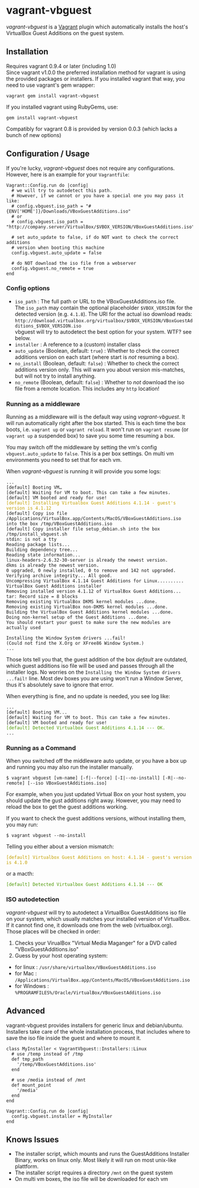 # vagrant-vbguest

*vagrant-vbguest* is a [Vagrant](http://vagrantup.com) plugin which automatically installs the host's VirtualBox Guest Additions on the guest system.

## Installation

Requires vagrant 0.9.4 or later (including 1.0)    
Since vagrant v1.0.0 the preferred installation method for vagrant is using the provided packages or installers. 
If you installed vagrant that way, you need to use vagrant's gem wrapper:

    vagrant gem install vagrant-vbguest

If you installed vagrant using RubyGems, use:

    gem install vagrant-vbguest

Compatibly for vagrant 0.8 is provided by version 0.0.3 (which lacks a bunch of new options)

## Configuration / Usage

If you're lucky, *vagrant-vbguest* does not require any configurations. 
However, here is an example for your `Vagrantfile`:

    Vagrant::Config.run do |config|
      # we will try to autodetect this path. 
      # However, if we cannot or you have a special one you may pass it like:
      # config.vbguest.iso_path = "#{ENV['HOME']}/Downloads/VBoxGuestAdditions.iso"
      # or
      # config.vbguest.iso_path = "http://company.server/VirtualBox/$VBOX_VERSION/VBoxGuestAdditions.iso"
      
      # set auto_update to false, if do NOT want to check the correct additions 
      # version when booting this machine
      config.vbguest.auto_update = false
      
      # do NOT download the iso file from a webserver
      config.vbguest.no_remote = true
    end


### Config options

* `iso_path` : The full path or URL to the VBoxGuestAdditions.iso file. <br/>
The `iso_path` may contain the optional placeholder `$VBOX_VERSION` for the detected version (e.g. `4.1.8`).
The URI for the actual iso download reads: `http://download.virtualbox.org/virtualbox/$VBOX_VERSION/VBoxGuestAdditions_$VBOX_VERSION.iso`<br/>
vbguest will try to autodetect the best option for your system. WTF? see below.
* `installer` : A reference to a (custom) installer class
* `auto_update` (Boolean, default: `true`) : Whether to check the correct additions version on each start (where start is _not_ resuming a box).
* `no_install` (Boolean, default: `false`) : Whether to check the correct additions version only. This will warn you about version mis-matches, but will not try to install anything.
* `no_remote` (Boolean, default: `false`) : Whether to _not_ download the iso file from a remote location. This includes any `http` location!


### Running as a middleware

Running as a middleware will is the default way using *vagrant-vbguest*. 
It will run automatically right after the box started. This is each time the box boots, i.e. `vagrant up` or `vagrant reload`. 
It won't run on `vagrant resume` (or `vagrant up` a suspended box) to save you some time resuming a box.

You may switch off the middleware by setting the vm's config `vbguest.auto_update` to `false`.
This is a per box settings. On multi vm environments you need to set that for each vm.

When *vagrant-vbguest* is running it will provide you some logs:

<pre><code>...
[default] Booting VM…
[default] Waiting for VM to boot. This can take a few minutes.
[default] VM booted and ready for use!
<span style="color:rgb(196,160,0)">[default] Installing Virtualbox Guest Additions 4.1.14 - guest's version is 4.1.12</span>
[default] Copy iso file /Applications/VirtualBox.app/Contents/MacOS/VBoxGuestAdditions.iso into the box /tmp/VBoxGuestAdditions.iso
[default] Copy installer file setup_debian.sh into the box /tmp/install_vbguest.sh
stdin: is not a tty
Reading package lists...
Building dependency tree...
Reading state information...
linux-headers-2.6.32-30-server is already the newest version.
dkms is already the newest version.
0 upgraded, 0 newly installed, 0 to remove and 142 not upgraded.
Verifying archive integrity... All good.
Uncompressing VirtualBox 4.1.14 Guest Additions for Linux..........
VirtualBox Guest Additions installer
Removing installed version 4.1.12 of VirtualBox Guest Additions...
tar: Record size = 8 blocks
Removing existing VirtualBox DKMS kernel modules ...done.
Removing existing VirtualBox non-DKMS kernel modules ...done.
Building the VirtualBox Guest Additions kernel modules ...done.
Doing non-kernel setup of the Guest Additions ...done.
You should restart your guest to make sure the new modules are actually used

Installing the Window System drivers ...fail!
(Could not find the X.Org or XFree86 Window System.)
...
</code></pre>

Those lots tell you that, the guest addition of the box *default* are outdated, which guest additions iso file will be used and passes through all the installer logs.
No worries on the `Installing the Window System drivers ...fail!` line. Most dev boxes you are using won't run a Window Server, thus it's absolutely save to ignore that error.


When everything is fine, and no update is needed, you see log like:

<pre><code>...
[default] Booting VM...
[default] Waiting for VM to boot. This can take a few minutes.
[default] VM booted and ready for use!
<span style="color:rgb(78,154,6)">[default] Detected Virtualbox Guest Additions 4.1.14 --- OK.</span>
...
</code></pre>


### Running as a Command

When you switched off the middleware auto update, or you have a box up and running you may also run the installer manually.

    $ vagrant vbguest [vm-name] [-f|--force] [-I|--no-install] [-R|--no-remote] [--iso VBoxGuestAdditions.iso]

For example, when you just updated Virtual Box on your host system, you should update the gust additions right away. However, you may need to reload the box to get the guest additions working.

If you want to check the guest additions versions, without installing them, you may run:

    $ vagrant vbguest --no-install
    
Telling you either about a version mismatch:

<pre><code><span style="color:rgb(196,160,0)">[default] Virtualbox Guest Additions on host: 4.1.14 - guest's version is 4.1.0</span></code></pre>

or a macth: 

<pre><code><span style="color:rgb(78,154,6)">[default] Detected Virtualbox Guest Additions 4.1.14 --- OK</span></code></pre>

### ISO autodetection

*vagrant-vbguest* will try to autodetect a VirtualBox GuestAdditions iso file on your system, which usually matches your installed version of VirtualBox. If it cannot find one, it downloads one from the web (virtualbox.org).   
Those places will be checked in order:

1. Checks your VirualBox "Virtual Media Maganger" for a DVD called "VBoxGuestAdditions.iso"
2. Guess by your host operating system:
  * for linux : `/usr/share/virtualbox/VBoxGuestAdditions.iso`
  * for Mac : `/Applications/VirtualBox.app/Contents/MacOS/VBoxGuestAdditions.iso`
  * for Windows : `%PROGRAMFILES%/Oracle/VirtualBox/VBoxGuestAdditions.iso`


## Advanced

vagrant-vbguest provides installers for generic linux and debian/ubuntu.  
Installers take care of the whole installation process, that includes where to save the iso file inside the guest and where to mount it.

    
    class MyInstaller < VagrantVbguest::Installers::Linux
      # use /temp instead of /tmp
      def tmp_path
        '/temp/VBoxGuestAdditions.iso'
      end

      # use /media instead of /mnt
      def mount_point
        '/media'
      end
    end
    
    Vagrant::Config.run do |config|
      config.vbguest.installer = MyInstaller
    end


## Knows Issues

* The installer script, which mounts and runs the GuestAdditions Installer Binary, works on linux only. Most likely it will run on most unix-like plattform. 
* The installer script requires a directory `/mnt` on the guest system
* On multi vm boxes, the iso file will be downloaded for each vm